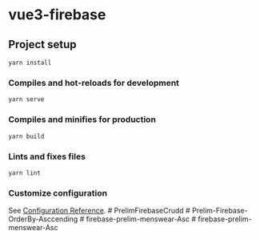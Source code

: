 # vue3-firebase

## Project setup
```
yarn install
```

### Compiles and hot-reloads for development
```
yarn serve
```

### Compiles and minifies for production
```
yarn build
```

### Lints and fixes files
```
yarn lint
```

### Customize configuration
See [Configuration Reference](https://cli.vuejs.org/config/).
#   P r e l i m F i r e b a s e C r u d d  
 #   P r e l i m - F i r e b a s e - O r d e r B y - A s c c e n d i n g  
 #   f i r e b a s e - p r e l i m - m e n s w e a r - A s c  
 #   f i r e b a s e - p r e l i m - m e n s w e a r - A s c  
 